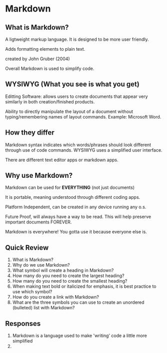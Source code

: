 # Markdown

## What is Markdown?

A ligtweight markup language. It is designed to be more user friendly.

Adds formatting elements to plain text.

created by John Gruber (2004)

Overall Markdown is used to simplify code.

## WYSIWYG (What you see is what you get)

Editting Software: allows users to create documents that appear very similarly in both creation/finished products.

Ability to directly manipulate the layout of a document without typing/remembering names of layout commands.
Example: Microsoft Word.

## How they differ

Markdown syntax indicates which words/phrases should look different through use of code commands. WYSIWYG uses a simplified user interface.

There are different text editor apps or markdown apps.

## Why use Markdown?

Markdown can be used for **EVERYTHING** (not just documents)

It is portable, meaning understood through different coding apps.

Platform Independent, can be created in any device running any o.s.

Future Proof, will always have a way to be read. This will help preserve important documents FOREVER.

Markdown is everywhere! You gotta use it because everyone else is.

## Quick Review

1. What is Markdown?
2. Why do we use Markdown?
3. What symbol will create a heading in Markdown?
4. How many do you need to create the largest heading?
5. How many do you need to create the smallest heading?
6. When making text bold or italicized for emphasis, it is best practice to use which symbol?
7. How do you create a link with Markdown?
8. What are the three symbols you can use to create an unordered (bulleted) list with Markdown?

## Responses

1. Markdown is a language used to make 'writing' code a little more simplified
2. 
